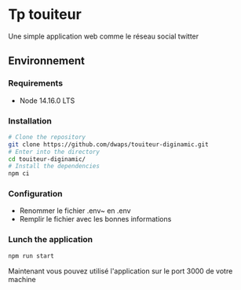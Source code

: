 # Tp touiteur 

Une simple application web comme le réseau social twitter

## Environnement 
### Requirements

* Node 14.16.0 LTS 

### Installation

```bash
# Clone the repository
git clone https://github.com/dwaps/touiteur-diginamic.git
# Enter into the directory
cd touiteur-diginamic/
# Install the dependencies
npm ci
```

### Configuration
- Renommer le fichier .env~ en .env
- Remplir le fichier avec les bonnes informations 

### Lunch the application
```bash
npm run start
```

Maintenant vous pouvez utilisé l'application sur le port 3000 de votre machine
